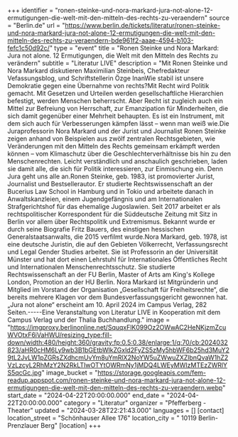 +++
identifier = "ronen-steinke-und-nora-markard-jura-not-alone-12-ermutigungen-die-welt-mit-den-mitteln-des-rechts-zu-veraendern"
source = "Berlin.de"
url = "https://www.berlin.de/tickets/literatur/ronen-steinke-und-nora-markard-jura-not-alone-12-ermutigungen-die-welt-mit-den-mitteln-des-rechts-zu-veraendern-bde961f2-aaae-4594-b103-fefc1c50d92c/"
type = "event"
title = "Ronen Steinke und Nora Markard: Jura not alone. 12 Ermutigungen, die Welt mit den Mitteln des Rechts zu verändern"
subtitle = "Literatur LIVE"
description = "Mit Ronen Steinke und Nora Markard diskutieren Maximilian Steinbeis, Chefredakteur Vefassungsblog, und Schriftstellerin Özge InanWie stabil ist unsere Demokratie gegen eine Übernahme von rechts?Mit Recht wird Politik gemacht. Mit Gesetzen und Urteilen werden gesellschaftliche Hierarchien befestigt, werden Menschen beherrscht. Aber Recht ist zugleich auch ein Mittel zur Befreiung von Herrschaft, zur Emanzipation für Minderheiten, die sich damit gegenüber einer Mehrheit behaupten. Es ist ein Instrument, mit dem sich auch für Verbesserungen kämpfen lässt – wenn man weiß wie.Die Juraprofessorin Nora Markard und der Jurist und Journalist Ronen Steinke zeigen anhand von Beispielen aus zwölf zentralen Rechtsgebieten, wie Veränderungen mit den Mitteln des Rechts gemeinsam erkämpft werden können – vom Klimaschutz über die Geschlechterverhältnisse bis hin zu den Menschenrechten. Leicht verständlich und anschaulich geschrieben, laden sie damit alle, die sich für Politik interessieren, zur Einmischung ein. Denn Jura geht uns alle an.Ronen Steinke, geb. 1983, ist promovierter Jurist, Journalist und Bestsellerautor. Er studierte Rechtswissenschaft an der Bucerius Law School in Hamburg und in Tokio und arbeitete danach in Anwaltskanzleien, einem Jugendgefängnis und am Internationalen Strafgerichtshof für das ehemalige Jugoslawien. Seit 2017 arbeitet er als rechtspolitischer Korrespondent für die Süddeutsche Zeitung mit Sitz in Berlin vor allem über Rechtspolitik und Extremismus. Bekannt wurde er durch seine Biografie Fritz Bauers, des einstigen hessischen Generalstaatsanwalts, die 2015 verfilmt wurde.Nora Markard, geb. 1978, ist eine deutsche Juristin, die auf den Gebieten Völkerrecht, Verfassungsrecht und Legal Gender Studies arbeitet. Sie ist Professorin an der Universität Münster und hat dort einen Lehrstuhl für Internationales Öffentliches Recht und Internationalen Menschenrechtsschutz. Sie studierte Rechtswissenschaft an der FU Berlin, Master of Arts am King's Kollege London, Promotion an der HU Berlin. Nora Markard ist Mitgründerin und Mitglied im Vorstand der Organisation „Gesellschaft für Freiheitsrechte“, die bereits mehrere Klagen vor dem Bundesverfassungsgericht gewonnen hat.„Jura not alone“ erscheint am 10. April 2024 im Campus Verlag, 282 Seiten.-----Eine Veranstaltung von Literatur LIVE in Kooperation mit dem Campus Verlag und der Thalia Buchhandlung."
image = "https://imgproxy.berlinonline.net/SquqxFlK099Oz2OWwAC2HeNKjzmZcuWVOtxF6iVaHWU/resizing_type:fill-down/width:480/height:360/gravity:fp:0.5:0.38/enlarge:1/q:70/cb:2024032823/aHR0cHM6Ly9wb3B1bGEtbWlkZGxld2FyZS5zMy5hbWF6b25hd3MuY29tL2JvLW1pZGRsZXdhcmUvYm8uYmRlX2NoYW5uZWwuZXZlbnQvaW1hZ2VzLzcyL2RhMzY2N2RkLTIwOTYtOWRmNy1jMDQ4LWEyMWIzMTEzZWRlYS5qcGc.jpg"
image_bucket = "https://storage.googleapis.com/fem-readup.appspot.com/ronen-steinke-und-nora-markard-jura-not-alone-12-ermutigungen-die-welt-mit-den-mitteln-des-rechts-zu-veraendern.webp"
start_date = "2024-04-22T20:00:00.000"
end_date = "2024-04-22T20:00:00.000"
category = "Literatur"
organizer = "Pfefferberg - Theater"
updated = "2024-03-28T22:21:43.000"
languages = []
[contact]
location_street = "Schönhauser Allee 176"
location_city = " 10119 Berlin-Prenzlauer Berg"
[location]
+++